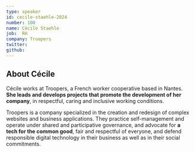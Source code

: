 ```yaml
---
type: speaker
id: cecile-staehle-2024
number: 100
name: Cécile Staehle
job:  RH
company: Troopers
twitter:
github:
---
```


## About Cécile

Cécile works at Troopers, a French worker cooperative based in Nantes. **She leads and develops projects that promote the development of her company**, in respectful, caring and inclusive working conditions.

Troopers is a company specialized in the creation and redesign of complex websites and business applications. They practice self-management and operate under shared and participative governance, and advocate for **a tech for the common good**, fair and respectful of everyone, and defend responsible digital technology in their business as well as in their social commitments.
